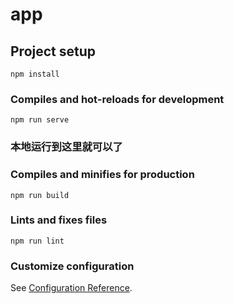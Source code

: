 # app

## Project setup
```
npm install
```

### Compiles and hot-reloads for development
```
npm run serve
```
### 本地运行到这里就可以了

### Compiles and minifies for production
```
npm run build
```

### Lints and fixes files
```
npm run lint
```

### Customize configuration
See [Configuration Reference](https://cli.vuejs.org/config/).
